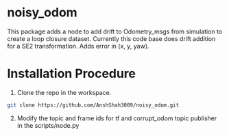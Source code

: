 # noisy_odom
This package adds a node to add drift to Odometry_msgs from simulation to create a loop closure dataset. Currently this code base does drift addition for a SE2 transformation. Adds error in (x, y, yaw).

# Installation Procedure
1. Clone the repo in the workspace.
```bash
git clone https://github.com/AnshShah3009/noisy_odom.git
```
2. Modify the topic and frame ids for tf and corrupt_odom topic publisher in the scripts/node.py
